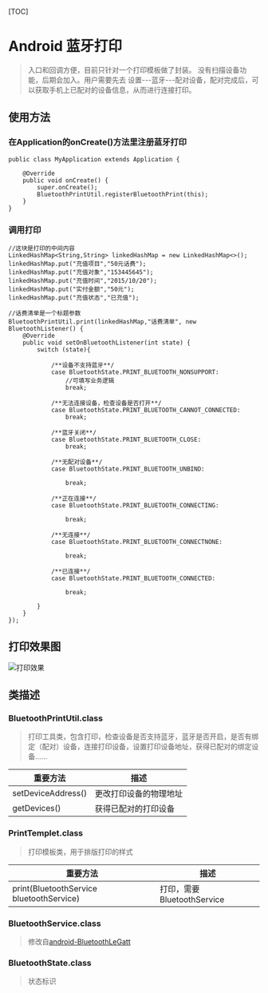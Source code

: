 

[TOC]
# Android 蓝牙打印
> 入口和回调方便，目前只针对一个打印模板做了封装。 没有扫描设备功能，后期会加入。用户需要先去  设置---蓝牙---配对设备，配对完成后，可以获取手机上已配对的设备信息，从而进行连接打印。

## 使用方法

### 在Application的onCreate()方法里注册蓝牙打印
```
public class MyApplication extends Application {

    @Override
    public void onCreate() {
        super.onCreate();
        BluetoothPrintUtil.registerBluetoothPrint(this);
    }
}
```
### 调用打印

```
//这块是打印的中间内容
LinkedHashMap<String,String> linkedHashMap = new LinkedHashMap<>();
linkedHashMap.put("充值项目","50元话费");
linkedHashMap.put("充值对象","153445645");
linkedHashMap.put("充值时间","2015/10/20");
linkedHashMap.put("实付金额","50元");
linkedHashMap.put("充值状态","已充值");

//话费清单是一个标题参数
BluetoothPrintUtil.print(linkedHashMap,"话费清单", new BluetoothListener() {
    @Override
    public void setOnBluetoothListener(int state) {
        switch (state){

            /**设备不支持蓝牙**/
            case BluetoothState.PRINT_BLUETOOTH_NONSUPPORT:
                //可填写业务逻辑
                break;

            /**无法连接设备，检查设备是否打开**/
            case BluetoothState.PRINT_BLUETOOTH_CANNOT_CONNECTED:
                break;

            /**蓝牙关闭**/
            case BluetoothState.PRINT_BLUETOOTH_CLOSE:
                break;

            /**无配对设备**/
            case BluetoothState.PRINT_BLUETOOTH_UNBIND:

                break;

            /**正在连接**/
            case BluetoothState.PRINT_BLUETOOTH_CONNECTING:

                break;

            /**无连接**/
            case BluetoothState.PRINT_BLUETOOTH_CONNECTNONE:

                break;

            /**已连接**/
            case BluetoothState.PRINT_BLUETOOTH_CONNECTED:

                break;

        }
    }
});
```

## 打印效果图

![打印效果](http://7xpu0p.com1.z0.glb.clouddn.com/bluetoothprint.png)

## 类描述

### BluetoothPrintUtil.class
> 打印工具类，包含打印，检查设备是否支持蓝牙，蓝牙是否开启，是否有绑定（配对）设备，连接打印设备，设置打印设备地址，获得已配对的绑定设备......

重要方法  | 描述
------------- | -------------
setDeviceAddress()  | 更改打印设备的物理地址
getDevices()  | 获得已配对的打印设备

### PrintTemplet.class
> 打印模板类，用于排版打印的样式

重要方法  | 描述
------------- | -------------
print(BluetoothService bluetoothService)  | 打印，需要BluetoothService

### BluetoothService.class

> 修改自[android-BluetoothLeGatt](https://github.com/googlesamples/android-BluetoothLeGatt/blob/master/Application/src/main/java/com/example/android/bluetoothlegatt/BluetoothLeService.java)

### BluetoothState.class

> 状态标识
